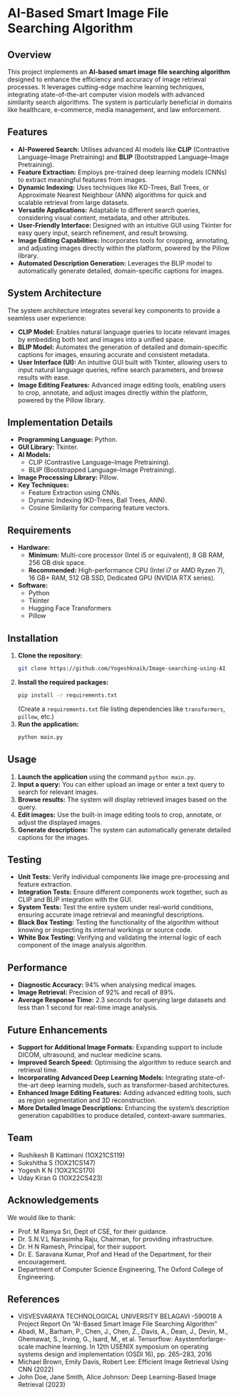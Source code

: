 # AI-Based Smart Image File Searching Algorithm

## Overview

This project implements an **AI-based smart image file searching algorithm** designed to enhance the efficiency and accuracy of image retrieval processes. It leverages cutting-edge machine learning techniques, integrating state-of-the-art computer vision models with advanced similarity search algorithms. The system is particularly beneficial in domains like healthcare, e-commerce, media management, and law enforcement.

## Features

* **AI-Powered Search:** Utilises advanced AI models like **CLIP** (Contrastive Language–Image Pretraining) and **BLIP** (Bootstrapped Language–Image Pretraining).
* **Feature Extraction:** Employs pre-trained deep learning models (CNNs) to extract meaningful features from images.
* **Dynamic Indexing:** Uses techniques like KD-Trees, Ball Trees, or Approximate Nearest Neighbour (ANN) algorithms for quick and scalable retrieval from large datasets.
* **Versatile Applications:** Adaptable to different search queries, considering visual content, metadata, and other attributes.
* **User-Friendly Interface:** Designed with an intuitive GUI using Tkinter for easy query input, search refinement, and result browsing.
* **Image Editing Capabilities:** Incorporates tools for cropping, annotating, and adjusting images directly within the platform, powered by the Pillow library.
* **Automated Description Generation:** Leverages the BLIP model to automatically generate detailed, domain-specific captions for images.

## System Architecture

The system architecture integrates several key components to provide a seamless user experience:

* **CLIP Model:** Enables natural language queries to locate relevant images by embedding both text and images into a unified space.
* **BLIP Model:** Automates the generation of detailed and domain-specific captions for images, ensuring accurate and consistent metadata.
* **User Interface (UI):** An intuitive GUI built with Tkinter, allowing users to input natural language queries, refine search parameters, and browse results with ease.
* **Image Editing Features:** Advanced image editing tools, enabling users to crop, annotate, and adjust images directly within the platform, powered by the Pillow library.

## Implementation Details

* **Programming Language:** Python.
* **GUI Library:** Tkinter.
* **AI Models:**
  * CLIP (Contrastive Language–Image Pretraining).
  * BLIP (Bootstrapped Language–Image Pretraining).
* **Image Processing Library:** Pillow.
* **Key Techniques:**
  * Feature Extraction using CNNs.
  * Dynamic Indexing (KD-Trees, Ball Trees, ANN).
  * Cosine Similarity for comparing feature vectors.

## Requirements

* **Hardware:**
  * **Minimum:** Multi-core processor (Intel i5 or equivalent), 8 GB RAM, 256 GB disk space.
  * **Recommended:** High-performance CPU (Intel i7 or AMD Ryzen 7), 16 GB+ RAM, 512 GB SSD, Dedicated GPU (NVIDIA RTX series).
* **Software:**
  * Python
  * Tkinter
  * Hugging Face Transformers
  * Pillow

## Installation

1. **Clone the repository:**
    ```bash
    git clone https://github.com/Yogeshknaik/Image-searching-using-AI
    ```
2. **Install the required packages:**
    ```bash
    pip install -r requirements.txt
    ```
    (Create a `requirements.txt` file listing dependencies like `transformers`, `pillow`, etc.)
3. **Run the application:**
    ```bash
    python main.py
    ```

## Usage

1. **Launch the application** using the command `python main.py`.
2. **Input a query:** You can either upload an image or enter a text query to search for relevant images.
3. **Browse results:** The system will display retrieved images based on the query.
4. **Edit images:** Use the built-in image editing tools to crop, annotate, or adjust the displayed images.
5. **Generate descriptions:** The system can automatically generate detailed captions for the images.

## Testing

* **Unit Tests:** Verify individual components like image pre-processing and feature extraction.
* **Integration Tests:** Ensure different components work together, such as CLIP and BLIP integration with the GUI.
* **System Tests:** Test the entire system under real-world conditions, ensuring accurate image retrieval and meaningful descriptions.
* **Black Box Testing:** Testing the functionality of the algorithm without knowing or inspecting its internal workings or source code.
* **White Box Testing:** Verifying and validating the internal logic of each component of the image analysis algorithm.

## Performance

* **Diagnostic Accuracy:** 94% when analysing medical images.
* **Image Retrieval:** Precision of 92% and recall of 89%.
* **Average Response Time:** 2.3 seconds for querying large datasets and less than 1 second for real-time image analysis.

## Future Enhancements

* **Support for Additional Image Formats:** Expanding support to include DICOM, ultrasound, and nuclear medicine scans.
* **Improved Search Speed:** Optimising the algorithm to reduce search and retrieval time.
* **Incorporating Advanced Deep Learning Models:** Integrating state-of-the-art deep learning models, such as transformer-based architectures.
* **Enhanced Image Editing Features:** Adding advanced editing tools, such as region segmentation and 3D reconstruction.
* **More Detailed Image Descriptions:** Enhancing the system’s description generation capabilities to produce detailed, context-aware summaries.

## Team

* Rushikesh B Kattimani (1OX21CS119)
* Sukshitha S (1OX21CS147)
* Yogesh K N (1OX21CS170)
* Uday Kiran G (1OX22CS423)

## Acknowledgements

We would like to thank:

* Prof. M Ramya Sri, Dept of CSE, for their guidance.
* Dr. S.N.V.L Narasimha Raju, Chairman, for providing infrastructure.
* Dr. H N Ramesh, Principal, for their support.
* Dr. E. Saravana Kumar, Prof and Head of the Department, for their encouragement.
* Department of Computer Science Engineering, The Oxford College of Engineering.

## References

* VISVESVARAYA TECHNOLOGICAL UNIVERSITY BELAGAVI -590018 A Project Report On “AI-Based Smart Image File Searching Algorithm”
* Abadi, M., Barham, P., Chen, J., Chen, Z., Davis, A., Dean, J., Devin, M., Ghemawat, S., Irving, G., Isard, M., et al. Tensorflow: Asystemforlarge-scale machine learning. In 12th USENIX symposium on operating systems design and implementation (OSDI 16), pp. 265–283, 2016
* Michael Brown, Emily Davis, Robert Lee: Efficient Image Retrieval Using CNN (2022)
* John Doe, Jane Smith, Alice Johnson: Deep Learning-Based Image Retrieval (2023)
